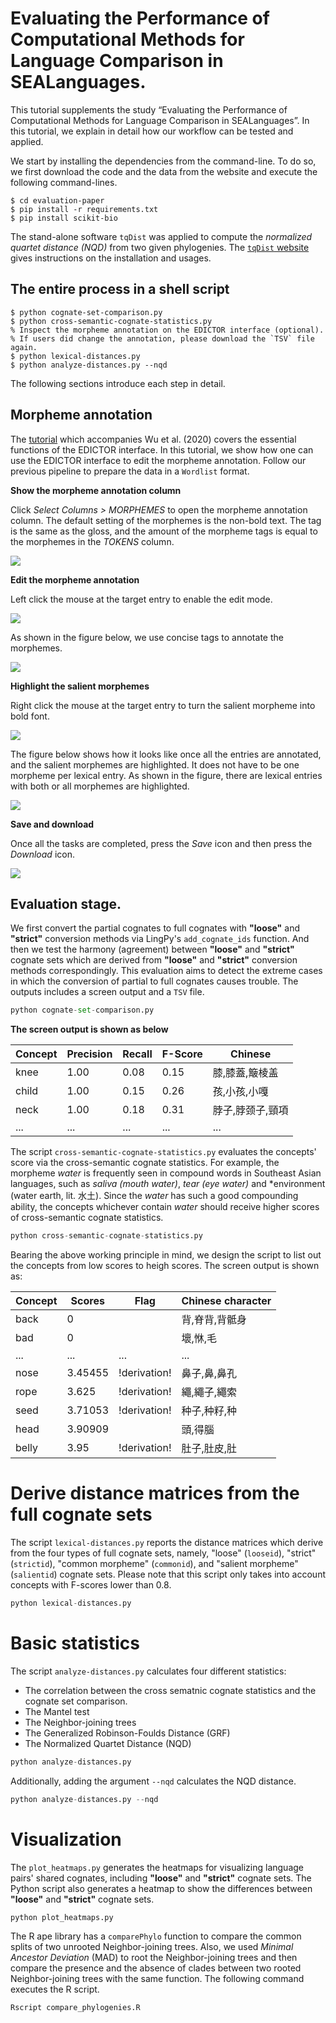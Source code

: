 # Evaluating the Performance of Computational Methods for Language Comparison in SEALanguages.

This tutorial supplements the study “Evaluating the Performance of Computational Methods for Language Comparison in SEALanguages”. In this tutorial, we explain in detail how our workflow can be tested and applied.

We start by installing the dependencies from the command-line. To do so, we first download the code and the data from the website and execute the following command-lines. 

```{.bash}
$ cd evaluation-paper
$ pip install -r requirements.txt
$ pip install scikit-bio
```

The stand-alone software `tqDist` was applied to compute the *normalized quartet distance (NQD)* from two given phylogenies. The [`tqDist` website](https://users-cs.au.dk/cstorm/software/tqdist/) gives instructions on the installation and usages.

## The entire process in a shell script

```{.bash}
$ python cognate-set-comparison.py
$ python cross-semantic-cognate-statistics.py
% Inspect the morpheme annotation on the EDICTOR interface (optional). 
% If users did change the annotation, please download the `TSV` file again.
$ python lexical-distances.py
$ python analyze-distances.py --nqd
```

The following sections introduce each step in detail.

## Morpheme annotation
The [tutorial](https://pad.gwdg.de/ouxXcKnXTnaY7aAspf8E4w?view) which accompanies Wu et al. (2020) covers the essential functions of the EDICTOR interface. In this tutorial, we show how one can use the EDICTOR interface to edit the morpheme annotation. Follow our previous pipeline to prepare the data in a `Wordlist` format.

**Show the morpheme annotation column**

Click *Select Columns > MORPHEMES* to open the morpheme annotation column. The default setting of the morphemes is the non-bold text. The tag is the same as the gloss, and the amount of the morpheme tags is equal to the morphemes in the *TOKENS* column.

![](https://pad.gwdg.de/uploads/upload_512eb3d88d1346dddc8db9a19d9f56b2.png)

**Edit the morpheme annotation**

Left click the mouse at the target entry to enable the edit mode. 

![](https://pad.gwdg.de/uploads/upload_ce943f096a8abc668b7658dcc8848281.png)

As shown in the figure below, we use concise tags to annotate the morphemes.

![](https://pad.gwdg.de/uploads/upload_fcd38c54486891da0eaff1bed5fb35da.png)

**Highlight the salient morphemes**

Right click the mouse at the target entry to turn the salient morpheme into bold font.

![](https://pad.gwdg.de/uploads/upload_bdbaed5cbaf3ce7bfdc6fa69db255d61.png)

The figure below shows how it looks like once all the entries are annotated, and the salient morphemes are highlighted. It does not have to be one morpheme per lexical entry. As shown in the figure, there are lexical entries with both or all morphemes are highlighted.

![](https://pad.gwdg.de/uploads/upload_114e7ff9dc1ec8b68b28641f163e0a4a.png)

**Save and download**

Once all the tasks are completed, press the *Save* icon and then press the *Download* icon.

![](https://pad.gwdg.de/uploads/upload_e5771ea2b475fae38a3514e43e03f588.png)

## Evaluation stage.

We first convert the partial cognates to full cognates with **"loose"** and **"strict"** conversion methods via LingPy's `add_cognate_ids` function. And then we test the harmony (agreement) between  **"loose"** and **"strict"** cognate sets which are derived from **"loose"** and **"strict"** conversion methods correspondingly. This evaluation aims to detect the extreme cases in which the conversion of partial to full cognates causes trouble. The outputs includes a screen output and a `TSV` file.

```python
python cognate-set-comparison.py
```

**The screen output is shown as below**

| Concept  | Precision | Recall   | F-Score | Chinese       | 
| -------- | --------- | -------- |-------- |-------------  |
|  knee    |    1.00   |  0.08    |  0.15   |膝,膝蓋,簸棱盖  |
|  child   |    1.00   |  0.15    |  0.26   |孩,小孩,小嘎    | 
|  neck    |    1.00   |  0.18    |  0.31   |脖子,脖颈子,頸項| 
|   ...    |    ...    |   ...    |  ...    |        ...    |

The script `cross-semantic-cognate-statistics.py` evaluates the concepts' score via the cross-semantic cognate statistics. For example, the morpheme *water* is frequently seen in compound words in Southeast Asian languages, such as *saliva (mouth water)*, *tear (eye water)* and *environment (water earth, lit. 水土). Since the *water* has such a good compounding ability, the concepts whichever contain *water* should receive higher scores of cross-semantic cognate statistics.

```python
python cross-semantic-cognate-statistics.py
```

Bearing the above working principle in mind, we design the script to list out the concepts from low scores to heigh scores. The screen output is shown as: 

| Concept  | Scores   | Flag     | Chinese character| 
| -------- | -------- | -------- | ---------------- |
| back     | 0        |          | 背,脊背,背骶身    |
| bad      | 0        |          | 壞,恘,毛         |
| ...      | ...      | ...      |  ...             |
| nose     | 3.45455  | !derivation! | 鼻子,鼻,鼻孔  |
| rope     | 3.625    | !derivation! | 繩,繩子,繩索   |
| seed     | 3.71053  | !derivation! | 种子,种籽,种   |
| head     | 3.90909  |          |    頭,得腦        |
| belly    | 3.95     | !derivation! |  肚子,肚皮,肚  |

# Derive distance matrices from the full cognate sets

The script `lexical-distances.py` reports the distance matrices which derive from the four types of full cognate sets, namely, "loose" (`looseid`), "strict" (`strictid`), "common morpheme" (`commonid`), and "salient morpheme" (`salientid`) cognate sets. Please note that this script only takes into account concepts with F-scores lower than 0.8.

```python
python lexical-distances.py 
```

# Basic statistics

The script `analyze-distances.py` calculates four different statistics:
- The correlation between the cross sematnic cognate statistics and the cognate set comparison.
- The Mantel test
- The Neighbor-joining trees
- The Generalized Robinson-Foulds Distance (GRF)
- The Normalized Quartet Distance (NQD)

```python
python analyze-distances.py 
```

Additionally, adding the argument `--nqd` calculates the NQD distance.

```python
python analyze-distances.py --nqd
```

# Visualization

The `plot_heatmaps.py` generates the heatmaps for visualizing language pairs' shared cognates, including **"loose"** and **"strict"** cognate sets. The Python script also generates a heatmap to show the differences between **"loose"** and **"strict"** cognate sets.  

```python
python plot_heatmaps.py
```

The R ape library has a `comparePhylo` function to compare the common splits of two unrooted Neighbor-joining trees. Also, we used *Minimal Ancestor Deviation* (MAD) to root the Neighbor-joining trees and then compare the presence and the absence of clades between two rooted Neighbor-joining trees with the same function.  The following command executes the R script. 

```r
Rscript compare_phylogenies.R
```